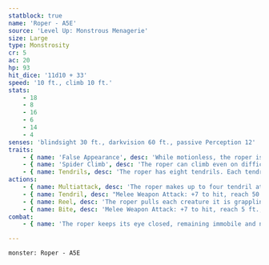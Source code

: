 ```yaml
---
statblock: true
name: 'Roper - A5E'
source: 'Level Up: Monstrous Menagerie'
size: Large
type: Monstrosity
cr: 5
ac: 20
hp: 93
hit_dice: '11d10 + 33'
speed: '10 ft., climb 10 ft.'
stats:
    - 18
    - 8
    - 16
    - 6
    - 14
    - 4
senses: 'blindsight 30 ft., darkvision 60 ft., passive Perception 12'
traits:
    - { name: 'False Appearance', desc: 'While motionless, the roper is indistinguishable from a normal stalactite or stalagmite.' }
    - { name: 'Spider Climb', desc: 'The roper can climb even on difficult surfaces and upside down on ceilings.' }
    - { name: Tendrils, desc: 'The roper has eight tendrils. Each tendril has AC 20, 15 hit points, vulnerability to slashing damage, and immunity to psychic damage. A creature can also break a tendril by taking an action to make a DC 15 Strength check. A tendril takes no damage from sources other than attacks. The roper grows back any destroyed tendrils after a long rest.' }
actions:
    - { name: Multiattack, desc: 'The roper makes up to four tendril attacks, then uses Reel, then attacks with its bite.' }
    - { name: Tendril, desc: "Melee Weapon Attack: +7 to hit, reach 50 ft., one target. Hit: The target is grappled (escape DC 15). Until this grapple ends, the target is restrained and the roper can't use this tendril on another target." }
    - { name: Reel, desc: 'The roper pulls each creature it is grappling up to 25 feet straight towards it.' }
    - { name: Bite, desc: 'Melee Weapon Attack: +7 to hit, reach 5 ft., one target. Hit: 13 (2d8 + 4) piercing damage plus 9 (2d8) acid damage.' }
combat:
    - { name: 'The roper keeps its eye closed, remaining immobile and nearly undetectable, until a creature approaches within 30 feet (the range of its blindsight)', desc: 'It then opens its eyes and attacks as many creatures as possible within range of its tendrils. It fights to the death.' }

---
```

```statblock
monster: Roper - A5E
```
